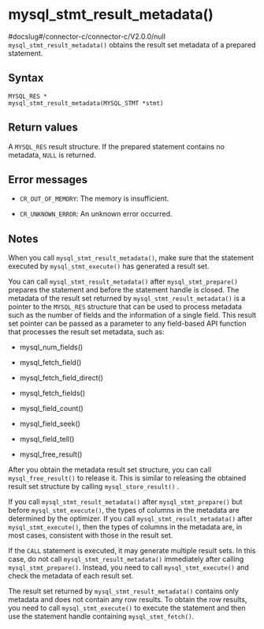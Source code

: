 mysql_stmt_result_metadata()
=================================================
#docslug#/connector-c/connector-c/V2.0.0/null
`mysql_stmt_result_metadata()` obtains the result set metadata of a prepared statement.

Syntax
---------------------------

```unknow
MYSQL_RES *
mysql_stmt_result_metadata(MYSQL_STMT *stmt)
```



Return values
----------------------------------

A `MYSQL_RES` result structure. If the prepared statement contains no metadata, `NULL` is returned.

Error messages
-----------------------------------

* `CR_OUT_OF_MEMORY`: The memory is insufficient.



* `CR_UNKNOWN_ERROR`: An unknown error occurred.






Notes
--------------------------

When you call `mysql_stmt_result_metadata()`, make sure that the statement executed by `mysql_stmt_execute()` has generated a result set.

You can call `mysql_stmt_result_metadata()` after `mysql_stmt_prepare()` prepares the statement and before the statement handle is closed. The metadata of the result set returned by `mysql_stmt_result_metadata()` is a pointer to the `MYSQL_RES` structure that can be used to process metadata such as the number of fields and the information of a single field. This result set pointer can be passed as a parameter to any field-based API function that processes the result set metadata, such as:

* mysql_num_fields()



* mysql_fetch_field()



* mysql_fetch_field_direct()



* mysql_fetch_fields()



* mysql_field_count()



* mysql_field_seek()



* mysql_field_tell()



* mysql_free_result()






After you obtain the metadata result set structure, you can call `mysql_free_result()` to release it. This is similar to releasing the obtained result set structure by calling `mysql_store_result()` .

If you call `mysql_stmt_result_metadata()` after `mysql_stmt_prepare()` but before `mysql_stmt_execute()`, the types of columns in the metadata are determined by the optimizer. If you call `mysql_stmt_result_metadata()` after `mysql_stmt_execute()`, then the types of columns in the metadata are, in most cases, consistent with those in the result set.

If the `CALL` statement is executed, it may generate multiple result sets. In this case, do not call `mysql_stmt_result_metadata()` immediately after calling `mysql_stmt_prepare()`. Instead, you need to call `mysql_stmt_execute()` and check the metadata of each result set.

The result set returned by `mysql_stmt_result_metadata()` contains only metadata and does not contain any row results. To obtain the row results, you need to call `mysql_stmt_execute()` to execute the statement and then use the statement handle containing `mysql_stmt_fetch()`.

